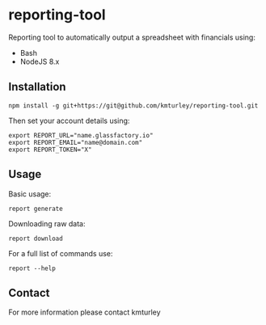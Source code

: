 # reporting-tool

Reporting tool to automatically output a spreadsheet with financials using:

* Bash
* NodeJS 8.x


## Installation

    npm install -g git+https://git@github.com/kmturley/reporting-tool.git

Then set your account details using:

    export REPORT_URL="name.glassfactory.io"
    export REPORT_EMAIL="name@domain.com"
    export REPORT_TOKEN="X"


## Usage

Basic usage:

    report generate

Downloading raw data:

    report download

For a full list of commands use:

    report --help


## Contact

For more information please contact kmturley
